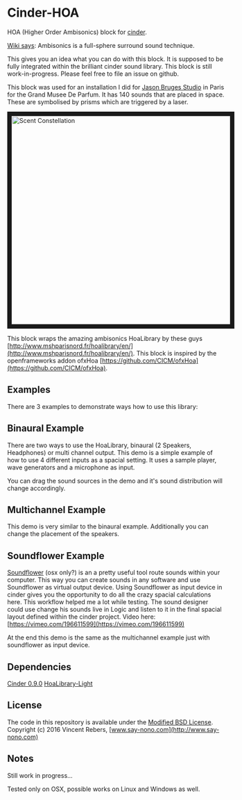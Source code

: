 Cinder-HOA
==========

HOA (Higher Order Ambisonics) block for [cinder](http://libcinder.org/).

[Wiki says](https://en.wikipedia.org/wiki/Ambisonics): Ambisonics is a full-sphere surround sound technique.

This gives you an idea what you can do with this block. It is supposed to be fully integrated within the brilliant cinder sound library. This block is still work-in-progress. Please feel free to file an issue on github.

This block was used for an installation I did for [Jason Bruges Studio](http://www.jasonbruges.com/art/#/scent-constellation/) in Paris for the Grand Musee De Parfum.
It has 140 sounds that are placed in space. These are symbolised by prisms which are triggered by a laser.

<a href="https://vimeo.com/196617595?autoplay=1" target="_blank"><img src="https://static1.squarespace.com/static/573d923d1d07c0e136e68703/t/585abd0d3e00be7e29cc1d4e/1482341684158/?format=2500w" 
alt="Scent Constellation" width="640" height="480" border="10" /></a>


This block wraps the amazing ambisonics HoaLibrary by these guys [http://www.mshparisnord.fr/hoalibrary/en/](http://www.mshparisnord.fr/hoalibrary/en/).
This block is inspired by the openframeworks addon ofxHoa [https://github.com/CICM/ofxHoa](https://github.com/CICM/ofxHoa).


Examples
------------

There are 3 examples to demonstrate ways how to use this library:


Binaural Example
------------

There are two ways to use the HoaLibrary, binaural (2 Speakers, Headphones) or multi channel output. This demo is a simple example of how to use 4 different inputs as a spacial setting. It uses a sample player, wave generators and a microphone as input.

You can drag the sound sources in the demo and it's sound distribution will change accordingly.


Multichannel Example
------------

This demo is very similar to the binaural example. Additionally you can change the placement of the speakers.


Soundflower Example
------------

[Soundflower](https://github.com/RogueAmoeba/Soundflower-Original) (osx only?) is an a pretty useful tool route sounds within your computer. This way you can create sounds in any software and use Soundflower as virtual output device. Using Soundflower as input device in cinder gives you the opportunity to do all the crazy spacial calculations here. This workflow helped me a lot while testing. The sound designer could use change his sounds live in Logic and listen to it in the final spacial layout defined within the cinder project. 
Video here: [https://vimeo.com/196611599](https://vimeo.com/196611599)

At the end this demo is the same as the multichannel example just with soundflower as input device.


Dependencies
------------

[Cinder 0.9.0](http://libcinder.org/)
[HoaLibrary-Light](https://github.com/CICM/HoaLibrary-Light)


License
-------
The code in this repository is available under the [Modified BSD License](http://directory.fsf.org/wiki/License:BSD_3Clause).
Copyright (c) 2016 Vincent Rebers, [www.say-nono.com](http://www.say-nono.com)


Notes
-------

Still work in progress...

Tested only on OSX, possible works on Linux and Windows as well.
